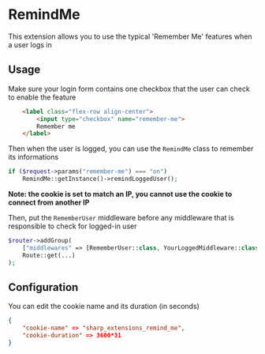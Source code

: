 # RemindMe

This extension allows you to use the typical 'Remember Me' features when a user logs in

## Usage

Make sure your login form contains one checkbox that the user can check to enable the feature

```html
    <label class="flex-row align-center">
        <input type="checkbox" name="remember-me">
        Remember me
    </label>
```

Then when the user is logged, you can use the `RemindMe` class to remember its informations

```php
if ($request->params("remember-me") === "on")
    RemindMe::getInstance()->remindLoggedUser();
```

**Note: the cookie is set to match an IP, you cannot use the cookie to connect from another IP**

Then, put the `RememberUser` middleware before any middleware that is responsible to check for logged-in user

```php
$router->addGroup(
    ["middlewares" => [RememberUser::class, YourLoggedMiddleware::class]],
    Route::get(...)
);
```

## Configuration

You can edit the cookie name and its duration (in seconds)

```json
{
    "cookie-name" => "sharp_extensions_remind_me",
    "cookie-duration" => 3600*31
}
```